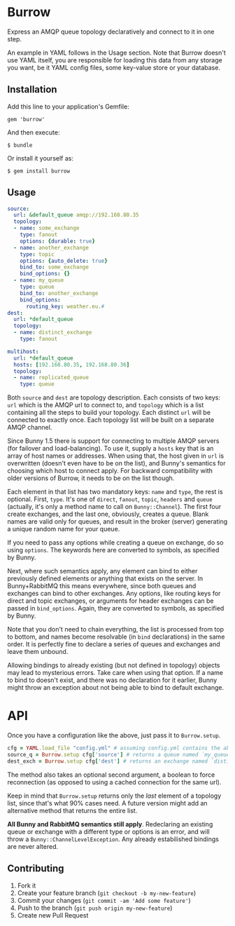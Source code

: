 # Burrow

Express an AMQP queue topology declaratively and connect to it in one step.

An example in YAML follows in the Usage section. Note that Burrow doesn't use YAML itself, you are responsible for loading this data from any storage you want, be it YAML config files, some key-value store or your database.

## Installation

Add this line to your application's Gemfile:

    gem 'burrow'

And then execute:

    $ bundle

Or install it yourself as:

    $ gem install burrow

## Usage

```YAML
source:
  url: &default_queue amqp://192.168.80.35
  topology:
  - name: some_exchange
    type: fanout
    options: {durable: true}
  - name: another_exchange
    type: topic
    options: {auto_delete: true}
    bind_to: some_exchange
    bind_options: {}
  - name: my_queue
    type: queue
    bind_to: another_exchange
    bind_options:
      routing_key: weather.eu.#
dest:
  url: *default_queue
  topology:
  - name: distinct_exchange
    type: fanout

multihost:
  url: *default_queue
  hosts: [192.168.80.35, 192.168.80.36]
  topology:
  - name: replicated_queue
    type: queue
```

Both `source` and `dest` are topology description. Each consists of two keys: `url` which is the AMQP url to connect to, and `topology` which is a list containing all the steps to build your topology. Each distinct `url` will be connected to exactly once. Each topology list will be built on a separate AMQP channel.

Since Bunny 1.5 there is support for connecting to multiple AMQP servers (for failover and load-balancing). To use it, supply a `hosts` key that is an array of host names or addresses. When using that, the host given in `url` is overwritten (doesn't even have to be on the list), and Bunny's semantics for choosing which host to connect apply. For backward compatibility with older versions of Burrow, it needs to be on the list though.

Each element in that list has two mandatory keys: `name` and `type`, the rest is optional. First, `type`. It's one of `direct`, `fanout`, `topic`, `headers` and `queue` (actually, it's only a method name to call on `Bunny::Channel`). The first four create exchanges, and the last one, obviously, creates a queue. Blank names are valid only for queues, and result in the broker (server) generating a unique random name for your queue.

If you need to pass any options while creating a queue on exchange, do so using `options`. The keywords here are converted to symbols, as specified by Bunny.

Next, where such semantics apply, any element can bind to either previously defined elements or anything that exists on the server. In Bunny+RabbitMQ this means everywhere, since both queues and exchanges can bind to other exchanges. Any options, like routing keys for direct and topic exchanges, or arguments for header exchanges can be passed in `bind_options`. Again, they are converted to symbols, as specified by Bunny.

Note that you don't need to chain everything, the list is processed from top to bottom, and names become resolvable (in `bind` declarations) in the same order. It is perfectly fine to declare a series of queues and exchanges and leave them unbound.

Allowing bindings to already existing (but not defined in topology) objects may lead to mysterious errors. Take care when using that option. If a name to bind to doesn't exist, and there was no declaration for it earlier, Bunny might throw an exception about not being able to bind to default exchange.


# API

Once you have a configuration like the above, just pass it to `Burrow.setup`.

```ruby
cfg = YAML.load_file "config.yml" # assuming config.yml contains the above YAML code
source_q = Burrow.setup cfg['source'] # returns a queue named `my_queue`, after creating and binding all preceding objects
dest_exch = Burrow.setup cfg['dest'] # returns an exchange named `distinct_exchange`, not bound to anything
```

The method also takes an optional second argument, a boolean to force reconnection (as opposed to using a cached connection for the same url).

Keep in mind that `Burrow.setup` returns only the *last* element of a topology list, since that's what 90% cases need. A future version might add an alternative method that returns the entire list.

**All Bunny and RabbitMQ semantics still apply**. Redeclaring an existing queue or exchange with a different type or options is an error, and will throw a `Bunny::ChannelLevelException`. Any already estabilished bindings are never altered.


## Contributing

1. Fork it
2. Create your feature branch (`git checkout -b my-new-feature`)
3. Commit your changes (`git commit -am 'Add some feature'`)
4. Push to the branch (`git push origin my-new-feature`)
5. Create new Pull Request

